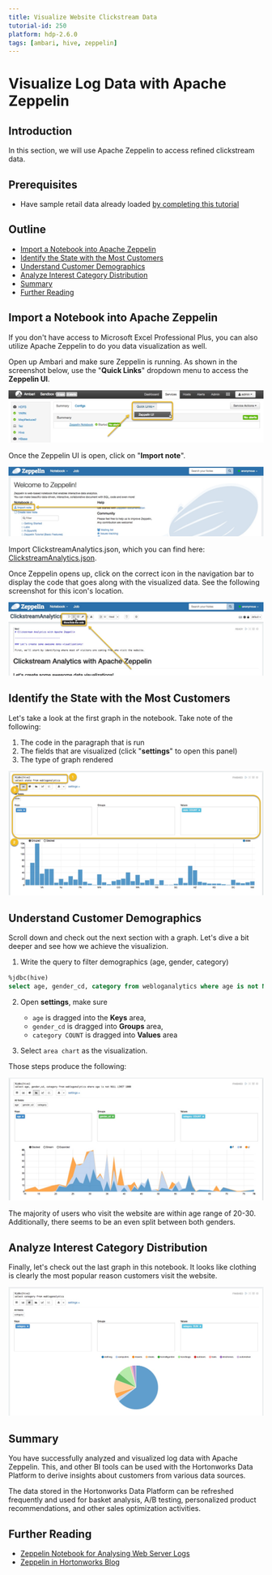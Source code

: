 ```yaml
---
title: Visualize Website Clickstream Data
tutorial-id: 250
platform: hdp-2.6.0
tags: [ambari, hive, zeppelin]
---
```


# Visualize Log Data with Apache Zeppelin

## Introduction

In this section, we will use Apache Zeppelin to access refined clickstream data.


## Prerequisites

-   Have sample retail data already loaded [by completing this tutorial](https://hortonworks.com/hadoop-tutorial/loading-data-into-the-hortonworks-sandbox)


## Outline

-   [Import a Notebook into Apache Zeppelin](#import-a-notebook-into-apache-zeppelin)
-   [Identify the State with the Most Customers](#identify-the-state-with-the-most-customers)
-   [Understand Customer Demographics](#understand-customer-demographics)
-   [Analyze Interest Category Distribution](#analyze-interest-category-distribution)
-   [Summary](#summary)
-   [Further Reading](#further-reading)


## Import a Notebook into Apache Zeppelin

If you don't have access to Microsoft Excel Professional Plus, you can also utilize Apache Zeppelin to do you data visualization as well.

Open up Ambari and make sure Zeppelin is running.  As shown in the screenshot below, use the "**Quick Links**" dropdown menu to access the **Zeppelin UI**.

![Open Zeppelin UI](assets/open-zeppelin.jpg)

Once the Zeppelin UI is open, click on "**Import note**".

![Open Zeppelin UI](assets/zeppelin-import-note.jpg)

Import ClickstreamAnalytics.json, which you can find here: [ClickstreamAnalytics.json](assets/ClickstreamAnalytics.json).

Once Zeppelin opens up, click on the correct icon in the navigation bar to display the code that goes along with the visualized data.  See the following screenshot for this icon's location.

![Open Zeppelin UI](assets/zeppelin-show-code.jpg)


## Identify the State with the Most Customers

Let's take a look at the first graph in the notebook.  Take note of the following:

1. The code in the paragraph that is run
2. The fields that are visualized (click "**settings**" to open this panel)
3. The type of graph rendered

![Zeppelin States Graph](assets/zeppelin-states-graph.jpg)


## Understand Customer Demographics

Scroll down and check out the next section with a graph.  Let's dive a bit deeper and see how we achieve the visualizion.

1. Write the query to filter demographics (age, gender, category)
```sql
%jdbc(hive)
select age, gender_cd, category from webloganalytics where age is not NULL LIMIT 1000
```
2. Open **settings**, make sure
    -   `age` is dragged into the **Keys** area,
    -   `gender_cd` is dragged into **Groups** area,
    -   `category COUNT` is dragged into **Values** area

3. Select `area chart` as the visualization.

Those steps produce the following:

![Zeppelin Demographics Graph](assets/zeppelin-demographics-graph.jpg)

The majority of users who visit the website are within age range of 20-30. Additionally, there seems to be an even split between both genders.


## Analyze Interest Category Distribution

Finally, let's check out the last graph in this notebook.  It looks like clothing is clearly the most popular reason customers visit the website.

![Zeppelin Category Graph](assets/zeppelin-category-graph.jpg)


## Summary

You have successfully analyzed and visualized log data with Apache Zeppelin.  This, and other BI tools can be used with the Hortonworks Data Platform to derive insights about customers from various data sources.

The data stored in the Hortonworks Data Platform can be refreshed frequently and used for basket analysis, A/B testing, personalized product recommendations, and other sales optimization activities.


## Further Reading

-   [Zeppelin Notebook for Analysing Web Server Logs](https://community.hortonworks.com/content/repo/56765/zeppelin-notebook-for-analysing-web-server-logs.html)
-   [Zeppelin in Hortonworks Blog](https://hortonworks.com/apache/zeppelin/#blog)
